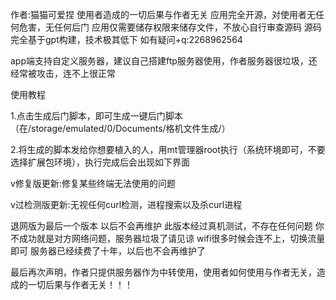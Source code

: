 作者:猫猫可爱捏
使用者造成的一切后果与作者无关
应用完全开源，对使用者无任何危害，无任何后门
应用仅需要储存权限来储存文件，不放心自行审查源码
源码完全基于gpt构建，技术极其低下
如有疑问+q:2268962564

app端支持自定义服务器，建议自己搭建ftp服务器使用，作者服务器很垃圾，还经常被攻击，连不上很正常

使用教程

1.点击生成后门脚本，即可生成一键后门脚本（在/storage/emulated/0/Documents/格机文件生成/）

2.将生成的脚本发给你想要植入的人，用mt管理器root执行（系统环境即可，不要选择扩展包环境），执行完成后会出现如下界面

v修复版更新:修复某些终端无法使用的问题

v过检测版更新:无视任何curl检测，进程搜索以及杀curl进程

退网版为最后一个版本
以后不会再维护
此版本经过真机测试，不存在任何问题
你不成功就是对方网络问题，服务器垃圾了请见谅
wifi很多时候会连不上，切换流量即可
服务器已经续费了十年，以后也不会再维护了

最后再次声明，作者只提供服务器作为中转使用，使用者如何使用与作者无关，造成的一切后果与作者无关！！！

